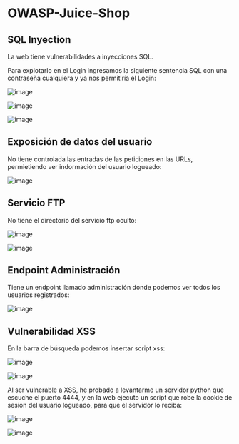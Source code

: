 # OWASP-Juice-Shop

## SQL Inyection

La web tiene vulnerabilidades a inyecciones SQL.

Para explotarlo en el Login ingresamos la siguiente sentencia SQL con una contraseña cualquiera y ya nos permitiría el Login:

![image](https://github.com/user-attachments/assets/c8ce89a3-5bff-425c-a1dd-c92960e8c14b)

![image](https://github.com/user-attachments/assets/bacc1ff8-b874-4828-a620-6b930f7a4070)


![image](https://github.com/user-attachments/assets/1fda8b2b-9ca7-462c-a4d9-a286d9c55a8d)


## Exposición de datos del usuario

No tiene controlada las entradas de las peticiones en las URLs, permietiendo ver indormación del usuario logueado:

![image](https://github.com/user-attachments/assets/5be1bd34-dd4b-45f3-b834-62f3e32e1a13)

## Servicio FTP

No tiene el directorio del servicio ftp oculto:

![image](https://github.com/user-attachments/assets/53e551d6-31a0-4736-a60a-710839035adf)


![image](https://github.com/user-attachments/assets/6b1fff73-7f81-4fff-8fe6-2aa5d91fe170)

## Endpoint Administración

Tiene un endpoint llamado administración donde podemos ver todos los usuarios registrados:

![image](https://github.com/user-attachments/assets/9e187548-fe49-452c-91c9-64211f58dcc7)


## Vulnerabilidad XSS

En la barra de búsqueda podemos insertar script xss:

![image](https://github.com/user-attachments/assets/b87fcd45-fe80-430a-9152-2cd3a162b81b)

![image](https://github.com/user-attachments/assets/c9ab2e27-d567-481e-99e1-fb42c87066c4)

Al ser vulnerable a XSS, he probado a levantarme un servidor python que escuche el puerto 4444, y en la web ejecuto un script que robe la cookie de sesion del usuario logueado, para que el servidor lo reciba:

![image](https://github.com/user-attachments/assets/5934c899-7294-46da-a780-1666e138b4e1)

![image](https://github.com/user-attachments/assets/4caa8e13-8fd9-4f3e-af67-48295d66314d)

